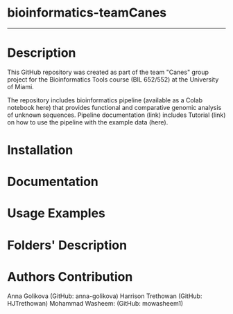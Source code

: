 # bioinformatics-teamCanes
---
# Description
This GitHub repository was created as part of the team "Canes" group project for the Bioinformatics Tools course (BIL 652/552) at the University of Miami.

The repository includes bioinformatics pipeline (available as a Colab notebook here) that provides functional and comparative genomic analysis of unknown sequences. Pipeline documentation (link) includes Tutorial (link) on how to use the pipeline with the example data (here). 
# Installation

# Documentation

# Usage Examples

# Folders' Description


# Authors Contribution
Anna Golikova (GitHub: anna-golikova)
Harrison Trethowan (GitHub: HJTrethowan)
Mohammad Washeem: (GitHub: mowasheem1)
